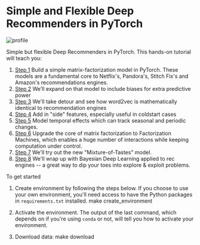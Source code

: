 Simple and Flexible Deep Recommenders in PyTorch
==============================

![profile](https://i.imgur.com/MWSyBfS.png)

Simple but flexible Deep Recommenders in PyTorch. This hands-on tutorial will teach you:

1. [Step 1](https://github.com/cemoody/simple_mf/blob/master/notebooks/01%20Training%20a%20simple%20MF%20model.ipynb) Build a simple matrix-factorization model in PyTorch. These models are a fundamental core to Netflix's, Pandora's, Stitch Fix's and Amazon's recommendations engines.
2. [Step 2](https://github.com/cemoody/simple_mf/blob/master/notebooks/02%20Simple%20MF%20Model%20with%20Biases.ipynb) We'll expand on that model to include biases for extra predictive power
3. [Step 3](https://github.com/cemoody/simple_mf/blob/master/notebooks/03%20Simple%20MF%20Model%20for%20use%20in%20NLP%20%5BTODO%5D.ipynb) We'll take detour and see how word2vec is mathematically identical to recommendation engines
4. [Step 4](https://github.com/cemoody/simple_mf/blob/master/notebooks/04%20MF%20model%20with%20side-features.ipynb) Add in "side" features, especially useful in coldstart cases
5. [Step 5](https://github.com/cemoody/simple_mf/blob/master/notebooks/05%20MF%20model%20plus%20temporal-features.ipynb) Model temporal effects which can track seasonal and periodic changes.
6. [Step 6](https://github.com/cemoody/simple_mf/blob/master/notebooks/06%20FM%20model.ipynb) Upgrade the core of matrix factorization to Factorization Machines, which enables a huge number of interactions while keeping computation under control.
7. [Step 7](https://github.com/cemoody/simple_mf/blob/master/notebooks/07%20Mixture%20of%20Tastes.ipynb) We'll try out the new "Mixture-of-Tastes" model.
8. [Step 8](https://github.com/cemoody/simple_mf/blob/master/notebooks/08%20Variational%20MF.ipynb) We'll wrap up with Bayesian Deep Learning applied to rec engines -- a great way to dip your toes into explore & exploit problems.

To get started

1. Create environment by following the steps below. If you choose to use your own environment, you'll need access to have the Python packages in `requirements.txt` installed.
  make create_environment

2. Activate the environment. The output of the last command, which depends on if you're using `conda` or not, will tell you how to activate your environment.

2. Download data:
  make download

